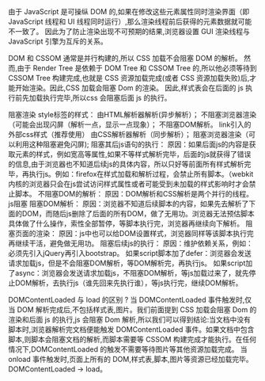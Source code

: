 <!--
 * @Author: haigeno1 2276765922@qq.com
 * @Date: 2022-07-22 00:32:25
 * @LastEditors: haigeno1 2276765922@qq.com
 * @LastEditTime: 2022-07-22 00:39:16
 * @FilePath: /js-snippets/浏览器-网络/浏览器渲染.md
 * @Description: 这是默认设置,请设置`customMade`, 打开koroFileHeader查看配置 进行设置: https://github.com/OBKoro1/koro1FileHeader/wiki/%E9%85%8D%E7%BD%AE
-->
由于 JavaScript 是可操纵 DOM 的,如果在修改这些元素属性同时渲染界面（即 JavaScript 线程和 UI 线程同时运行）,那么渲染线程前后获得的元素数据就可能不一致了。
因此为了防止渲染出现不可预期的结果,浏览器设置 GUI 渲染线程与 JavaScript 引擎为互斥的关系。


DOM 和 CSSOM 通常是并行构建的,所以 CSS 加载不会阻塞 DOM 的解析。
然而,由于 Render Tree 是依赖于 DOM Tree 和 CSSOM Tree 的,所以他必须等待到 CSSOM Tree 构建完成,也就是 CSS 资源加载完成(或者 CSS 资源加载失败)后,才能开始渲染。因此,CSS 加载会阻塞 Dom 的渲染。
因此,样式表会在后面的 js 执行前先加载执行完毕,所以css 会阻塞后面 js 的执行。

阻塞渲染
  style标签的样式：
    由HTML解析器解析(异步解析）；
    不阻塞浏览器渲染（可能会出现闪屏（解析一点，显示一点现象）；
    不阻塞DOM解析。
  link引入的外部css样式（推荐使用）
    由CSS解析器解析（同步解析）；
    阻塞浏览器渲染（可以利用这种阻塞避免闪屏);
    阻塞其后js语句的执行：
    原因：如果后面js的内容是获取元素的样式，例如宽高等属性,如果不等样式解析完毕，后面的js就获得了错误的信息,由于浏览器也不知道后续js的具体内容，所以只好等前面所有样式解析完毕，再执行js。例如：firefox在样式加载和解析过程，会禁止所有脚本。（webkit内核的浏览器只会在js尝试访问样式属性或者可能受到未加载的样式影响时才会禁止脚本。
    不阻塞DOM的解析：
    原因：DOM解析和CSS解析是两个并行的线程。
  js阻塞
    阻塞DOM解析：
    原因：浏览器不知道后续脚本的内容，如果先去解析了下面的DOM，而随后js删除了后面的所有DOM，做了无用功。浏览器无法预估脚本具体做了什么操作，索性全部暂停，等脚本执行完，浏览器再继续向下解析。
    阻塞页面的渲染：
    原因：js中也可以给DOM设置样式，浏览器同样等该脚本执行完再继续干活，避免做无用功。
    阻塞后续js的执行：
    原因：维护依赖关系，例如：必须先引入jQuery再引入bootstrap。
    如果script脚本加了defer：浏览器会发送请求加载js，但是不会阻塞DOM解析，等DOM解析完，再执行js。
    如果script加了async：浏览器会发送请求加载js，不阻塞DOM解析，等js加载过来了，就先停止DOM解析，去执行js（谁先回来先执行谁），等js执行完，继续DOM解析。


DOMContentLoaded 与 load 的区别 ?
  当 DOMContentLoaded 事件触发时,仅当 DOM 解析完成后,不包括样式表,图片。我们前面提到 CSS 加载会阻塞 Dom 的渲染和后面 js 的执行,js 会阻塞 Dom 解析,所以我们可以得到结论:当文档中没有脚本时,浏览器解析完文档便能触发 DOMContentLoaded 事件。如果文档中包含脚本,则脚本会阻塞文档的解析,而脚本需要等 CSSOM 构建完成才能执行。在任何情况下,DOMContentLoaded 的触发不需要等待图片等其他资源加载完成。
  当 onload 事件触发时,页面上所有的 DOM,样式表,脚本,图片等资源已经加载完毕。
  DOMContentLoaded -> load。